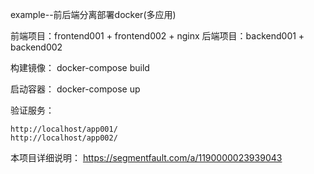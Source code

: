 example--前后端分离部署docker(多应用)

前端项目：frontend001 + frontend002  + nginx
后端项目：backend001  + backend002 

构建镜像：
docker-compose build


启动容器：
docker-compose up


验证服务：
```text
http://localhost/app001/
http://localhost/app002/
```

本项目详细说明：
https://segmentfault.com/a/1190000023939043
